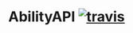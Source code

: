 # AbilityAPI [![travis](https://travis-ci.org/AbilityAPI/abilityapi.svg?branch=master)](https://travis-ci.org/AbilityAPI/AbilityAPI)
